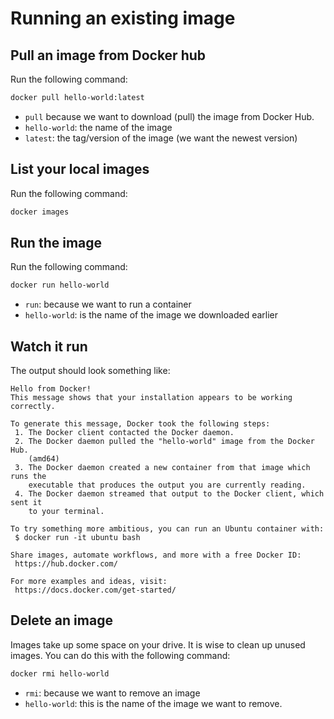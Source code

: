 # Running an existing image

## Pull an image from Docker hub

Run the following command:

```bash
docker pull hello-world:latest
```

- `pull` because we want to download (pull) the image from Docker Hub.
- `hello-world`: the name of the image
- `latest`: the tag/version of the image (we want the newest version)

## List your local images

Run the following command:

```bash
docker images
```

## Run the image

Run the following command:

```bash
docker run hello-world
```

- `run`: because we want to run a container
- `hello-world`: is the name of the image we downloaded earlier

## Watch it run

The output should look something like:

```
Hello from Docker!
This message shows that your installation appears to be working correctly.

To generate this message, Docker took the following steps:
 1. The Docker client contacted the Docker daemon.
 2. The Docker daemon pulled the "hello-world" image from the Docker Hub.
    (amd64)
 3. The Docker daemon created a new container from that image which runs the
    executable that produces the output you are currently reading.
 4. The Docker daemon streamed that output to the Docker client, which sent it
    to your terminal.

To try something more ambitious, you can run an Ubuntu container with:
 $ docker run -it ubuntu bash

Share images, automate workflows, and more with a free Docker ID:
 https://hub.docker.com/

For more examples and ideas, visit:
 https://docs.docker.com/get-started/
```

## Delete an image

Images take up some space on your drive. It is wise to clean up unused images. You can do this with the following command:

```bash
docker rmi hello-world
```

- `rmi`: because we want to remove an image
- `hello-world`: this is the name of the image we want to remove.
